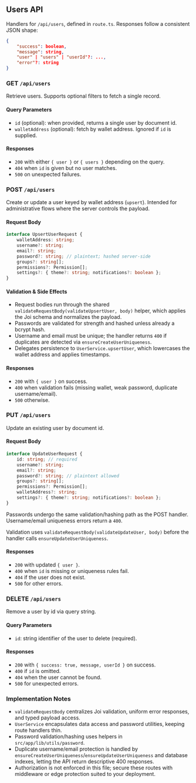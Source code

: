 ## Users API

Handlers for `/api/users`, defined in `route.ts`. Responses follow a consistent JSON shape:

```json
{
	"success": boolean,
	"message": string,
	"user" | "users" | "userId"?: ...,
	"error"?: string
}
```

### GET `/api/users`

Retrieve users. Supports optional filters to fetch a single record.

#### Query Parameters
- `id` (optional): when provided, returns a single user by document id.
- `walletAddress` (optional): fetch by wallet address. Ignored if `id` is supplied.

#### Responses
- `200` with either `{ user }` or `{ users }` depending on the query.
- `404` when `id` is given but no user matches.
- `500` on unexpected failures.

### POST `/api/users`

Create or update a user keyed by wallet address (`upsert`). Intended for administrative flows where the server controls the payload.

#### Request Body
```typescript
interface UpsertUserRequest {
	walletAddress: string;
	username?: string;
	email?: string;
	password?: string; // plaintext; hashed server-side
	groups?: string[];
	permissions?: Permission[];
	settings?: { theme?: string; notifications?: boolean };
}
```

#### Validation & Side Effects
- Request bodies run through the shared `validateRequestBody(validateUpsertUser, body)` helper, which applies the Joi schema and normalizes the payload.
- Passwords are validated for strength and hashed unless already a bcrypt hash.
- Username and email must be unique; the handler returns `400` if duplicates are detected via `ensureCreateUserUniqueness`.
- Delegates persistence to `UserService.upsertUser`, which lowercases the wallet address and applies timestamps.

#### Responses
- `200` with `{ user }` on success.
- `400` when validation fails (missing wallet, weak password, duplicate username/email).
- `500` otherwise.

### PUT `/api/users`

Update an existing user by document id.

#### Request Body
```typescript
interface UpdateUserRequest {
	id: string; // required
	username?: string;
	email?: string;
	password?: string; // plaintext allowed
	groups?: string[];
	permissions?: Permission[];
	walletAddress?: string;
	settings?: { theme?: string; notifications?: boolean };
}
```

Passwords undergo the same validation/hashing path as the POST handler. Username/email uniqueness errors return a `400`.

Validation uses `validateRequestBody(validateUpdateUser, body)` before the handler calls `ensureUpdateUserUniqueness`.

#### Responses
- `200` with updated `{ user }`.
- `400` when `id` is missing or uniqueness rules fail.
- `404` if the user does not exist.
- `500` for other errors.

### DELETE `/api/users`

Remove a user by id via query string.

#### Query Parameters
- `id`: string identifier of the user to delete (required).

#### Responses
- `200` with `{ success: true, message, userId }` on success.
- `400` if `id` is omitted.
- `404` when the user cannot be found.
- `500` for unexpected errors.

### Implementation Notes

- `validateRequestBody` centralizes Joi validation, uniform error responses, and typed payload access.
- `UserService` encapsulates data access and password utilities, keeping route handlers thin.
- Password validation/hashing uses helpers in `src/app/lib/utils/password`.
- Duplicate username/email protection is handled by `ensureCreateUserUniqueness`/`ensureUpdateUserUniqueness` and database indexes, letting the API return descriptive 400 responses.
- Authorization is not enforced in this file; secure these routes with middleware or edge protection suited to your deployment.
